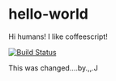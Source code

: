 # hello-world
Hi humans!  I like coffeescript!

[![Build Status](https://dev.azure.com/cchmc-inf/Test%20Project/_apis/build/status/cchmc-msteiner.hello-world)](https://dev.azure.com/cchmc-inf/Test%20Project/_build/latest?definitionId=1)

This was changed....by.,,.J

